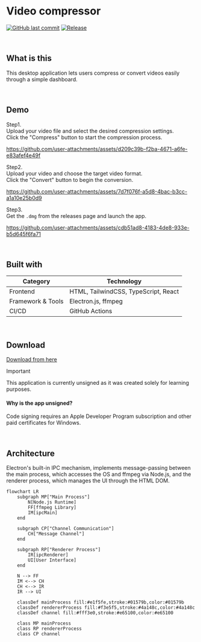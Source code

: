 # Video compressor

[![GitHub last commit](https://img.shields.io/github/last-commit/tkwonn/video-compressor?color=chocolate)](https://github.com/tkwonn/video-compressor/commits/)
[![Release](https://github.com/tkwonn/video-compressor/actions/workflows/release.yml/badge.svg)](https://github.com/tkwonn/video-compressor/actions/workflows/release.yml)

<br>

## What is this

This desktop application lets users compress or convert videos easily through a simple dashboard.

<br>

## Demo

Step1.  
Upload your video file and select the desired compression settings.  
Click the "Compress" button to start the compression process.

https://github.com/user-attachments/assets/d209c39b-f2ba-4671-a6fe-e83afef4e49f


Step2.  
Upload your video and choose the target video format.  
Click the "Convert" button to begin the conversion.

https://github.com/user-attachments/assets/7d7f076f-a5d8-4bac-b3cc-a1a10e25b0d9


Step3.  
Get the `.dmg` from the releases page and launch the app.

https://github.com/user-attachments/assets/cdb51ad8-4183-4de8-933e-b5d645f6fa71

<br>

## Built with

| **Category**                             | **Technology**                           |
|------------------------------------------|------------------------------------------|
| Frontend                                 | HTML, TailwindCSS, TypeScript, React     |
| Framework & Tools                        | Electron.js, ffmpeg                      |
| CI/CD                                    | GitHub Actions                           |

<br>

## Download

[Download from here](https://github.com/tkwonn/video-compressor/releases)

> [!IMPORTANT]
> This application is currently unsigned as it was created solely for learning purposes.   

#### Why is the app unsigned?

Code signing requires an Apple Developer Program subscription and other paid certificates for Windows.

<br>

## Architecture

Electron's built-in IPC mechanism, implements message-passing between the main process, which accesses the OS and ffmpeg via Node.js, and the renderer process, which manages the UI through the HTML DOM.

```mermaid
flowchart LR
    subgraph MP["Main Process"]
        N[Node.js Runtime]
        FF[ffmpeg Library]
        IM[ipcMain]
    end

    subgraph CP["Channel Communication"]
        CH["Message Channel"]
    end

    subgraph RP["Renderer Process"]
        IR[ipcRenderer]
        UI[User Interface]
    end

    N --> FF
    IM <--> CH
    CH <--> IR
    IR --> UI

    classDef mainProcess fill:#e1f5fe,stroke:#01579b,color:#01579b
    classDef rendererProcess fill:#f3e5f5,stroke:#4a148c,color:#4a148c
    classDef channel fill:#fff3e0,stroke:#e65100,color:#e65100

    class MP mainProcess
    class RP rendererProcess
    class CP channel
```